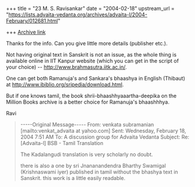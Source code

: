 +++
title = "23 M. S. Ravisankar"
date = "2004-02-18"
upstream_url = "https://lists.advaita-vedanta.org/archives/advaita-l/2004-February/012681.html"

+++
[Archive link](https://lists.advaita-vedanta.org/archives/advaita-l/2004-February/012681.html)

Thanks for the info. Can you give little more details (publisher etc.).

Not having original text in Sanskrit is not an issue, as the whole thing is
available online in IIT Kanpur website (which you can get in the  script of
your choice) -- http://www.brahmasutra.iitk.ac.in/.

One can get both Ramanuja's and Sankara's bhaashya in English (Thibaut) at
http://www.ibiblio.org/sripedia/download.html.

But if one knows tamil, the book shrii-bhaashhyaaartha-deepika on the
Million Books archive is a better choice for Ramanuja's bhaashhhya.


Ravi


> -----Original Message-----
> From: venkata subramanian [mailto:venkat_advaita at yahoo.com]
> Sent: Wednesday, February 18, 2004 7:51 AM
> To: A discussion group for Advaita Vedanta
> Subject: Re: [Advaita-l] BSB - Tamil Translation
>
>
> The Kadalangudi translation is very scholarly no doubt.
>
> there is also a one by sri Jnananandendra Bharthy Swamigal
> (Krishnaswami iyer) published in tamil without the bhashya text
> in Sanskrit.
> this work is a little easily readable.
>
>
>


